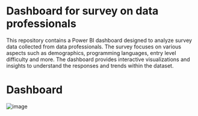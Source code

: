 # Dashboard for survey on data professionals
This repository contains a Power BI dashboard designed to analyze survey data collected from data professionals. The survey focuses on various aspects such as demographics, programming languages, entry level difficulty and more. The dashboard provides interactive visualizations and insights to understand the responses and trends within the dataset.

# Dashboard
![image](https://github.com/vatsalintech/Data-analysis-projects/assets/156601691/ca78c549-5ddb-43fb-b8bc-183d96a5eb84)
